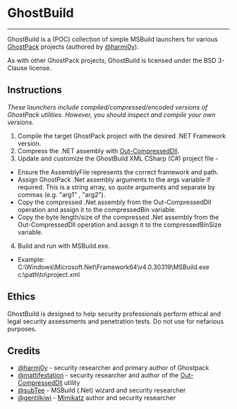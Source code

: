 # GhostBuild

----

GhostBuild is a (POC) collection of simple MSBuild launchers for various [GhostPack](https://github.com/GhostPack) projects (authored by [@harmj0y](https://twitter.com/harmj0y)).

As with other GhostPack projects, GhostBuild is licensed under the BSD 3-Clause license.

## Instructions

*These launchers include compiled/compressed/encoded versions of GhostPack utilities.  However,  you should inspect and compile your own versions.*

1) Compile the target GhostPack project with the desired .NET Framework version.
2) Compress the .NET assembly with [Out-CompressedDll](https://github.com/PowerShellMafia/PowerSploit/blob/master/ScriptModification/Out-CompressedDll.ps1).
3) Update and customize the GhostBuild XML CSharp (C#) project file -
- Ensure the AssemblyFile represents the correct framework and path.
- Assign GhostPack .Net assembly arguments to the args variable if required.  This is a string array, so quote arguments and separate by commas (e.g. "arg1" , "arg2").
- Copy the compressed .Net assembly from the Out-CompressedDll operation and assign it to the compressedBin variable.
- Copy the byte length/size of the compressed .Net assembly from the Out-CompressedDll operation and assign it to the compressedBinSize variable.
4) Build and run with MSBuild.exe.
- Example: C:\Windows\Microsoft.Net\Framework64\v4.0.30319\MSBuild.exe c:\path\to\project.xml
  
## Ethics

GhostBuild is designed to help security professionals perform ethical and legal security assessments and penetration tests. Do not use for nefarious purposes.

## Credits

- [@harmj0y](https://twitter.com/harmj0y) -  security researcher and primary author of Ghostpack 
- [@mattifestation](https://twitter.com/mattifestation) - security researcher and author of the [Out-CompressedDll](https://github.com/PowerShellMafia/PowerSploit/blob/master/ScriptModification/Out-CompressedDll.ps1) utility
- [@subTee](https://twitter.com/subTee) - MSBuild (.Net) wizard and security researcher
- [@gentilkiwi](https://twitter.com/gentilkiwi) - [Mimikatz](https://github.com/gentilkiwi/mimikatz) author and security researcher
